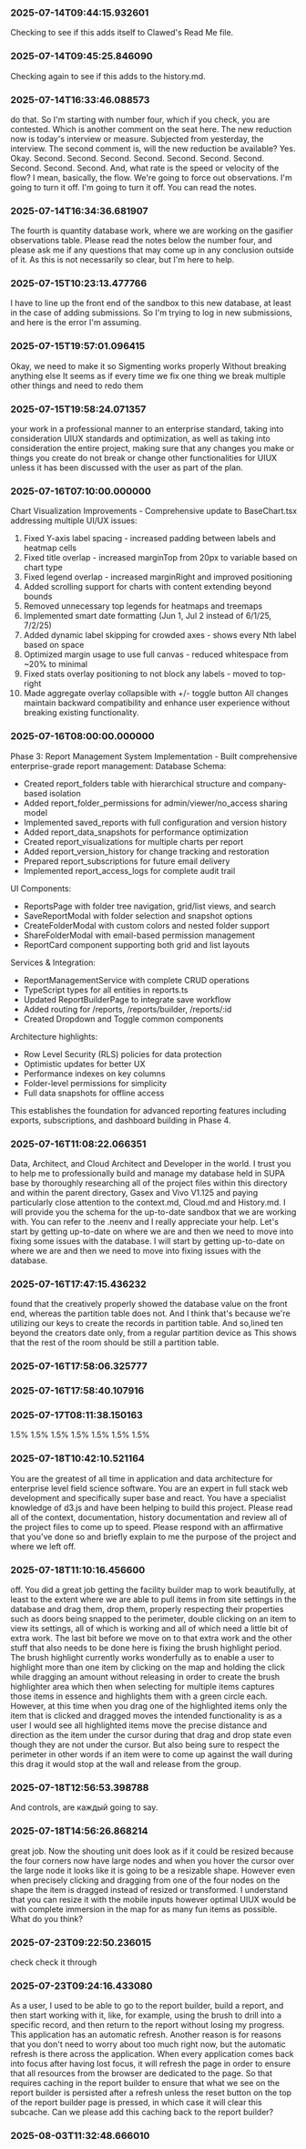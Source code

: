 

### 2025-07-14T09:44:15.932601
Checking to see if this adds itself to Clawed's Read Me file.

### 2025-07-14T09:45:25.846090
Checking again to see if this adds to the history.md.

### 2025-07-14T16:33:46.088573
do that. So I'm starting with number four, which if you check, you are contested. Which is another comment on the seat here. The new reduction now is today's interview or measure. Subjected from yesterday, the interview. The second comment is, will the new reduction be available? Yes. Okay. Second. Second. Second. Second. Second. Second. Second. Second. Second. Second. And, what rate is the speed or velocity of the flow? I mean, basically, the flow. We're going to force out observations. I'm going to turn it off. I'm going to turn it off. You can read the notes.

### 2025-07-14T16:34:36.681907
The fourth is quantity database work, where we are working on the gasifier observations table. Please read the notes below the number four, and please ask me if any questions that may come up in any conclusion outside of it. As this is not necessarily so clear, but I'm here to help.

### 2025-07-15T10:23:13.477766
I have to line up the front end of the sandbox to this new database, at least in the case of adding submissions. So I'm trying to log in new submissions, and here is the error I'm assuming.

### 2025-07-15T19:57:01.096415
Okay, we need to make it so Sigmenting works properly Without breaking anything else It seems as if every time we fix one thing we break multiple other things and need to redo them

### 2025-07-15T19:58:24.071357
your work in a professional manner to an enterprise standard, taking into consideration UIUX standards and optimization, as well as taking into consideration the entire project, making sure that any changes you make or things you create do not break or change other functionalities for UIUX unless it has been discussed with the user as part of the plan.

### 2025-07-16T07:10:00.000000
Chart Visualization Improvements - Comprehensive update to BaseChart.tsx addressing multiple UI/UX issues:
1. Fixed Y-axis label spacing - increased padding between labels and heatmap cells
2. Fixed title overlap - increased marginTop from 20px to variable based on chart type
3. Fixed legend overlap - increased marginRight and improved positioning
4. Added scrolling support for charts with content extending beyond bounds
5. Removed unnecessary top legends for heatmaps and treemaps
6. Implemented smart date formatting (Jun 1, Jul 2 instead of 6/1/25, 7/2/25)
7. Added dynamic label skipping for crowded axes - shows every Nth label based on space
8. Optimized margin usage to use full canvas - reduced whitespace from ~20% to minimal
9. Fixed stats overlay positioning to not block any labels - moved to top-right
10. Made aggregate overlay collapsible with +/- toggle button
All changes maintain backward compatibility and enhance user experience without breaking existing functionality.

### 2025-07-16T08:00:00.000000
Phase 3: Report Management System Implementation - Built comprehensive enterprise-grade report management:
Database Schema:
- Created report_folders table with hierarchical structure and company-based isolation
- Added report_folder_permissions for admin/viewer/no_access sharing model
- Implemented saved_reports with full configuration and version history
- Added report_data_snapshots for performance optimization
- Created report_visualizations for multiple charts per report
- Added report_version_history for change tracking and restoration
- Prepared report_subscriptions for future email delivery
- Implemented report_access_logs for complete audit trail

UI Components:
- ReportsPage with folder tree navigation, grid/list views, and search
- SaveReportModal with folder selection and snapshot options
- CreateFolderModal with custom colors and nested folder support
- ShareFolderModal with email-based permission management
- ReportCard component supporting both grid and list layouts

Services & Integration:
- ReportManagementService with complete CRUD operations
- TypeScript types for all entities in reports.ts
- Updated ReportBuilderPage to integrate save workflow
- Added routing for /reports, /reports/builder, /reports/:id
- Created Dropdown and Toggle common components

Architecture highlights:
- Row Level Security (RLS) policies for data protection
- Optimistic updates for better UX
- Performance indexes on key columns
- Folder-level permissions for simplicity
- Full data snapshots for offline access

This establishes the foundation for advanced reporting features including exports, subscriptions, and dashboard building in Phase 4.

### 2025-07-16T11:08:22.066351
Data, Architect, and Cloud Architect and Developer in the world. I trust you to help me to professionally build and manage my database held in SUPA base by thoroughly researching all of the project files within this directory and within the parent directory, Gasex and Vivo V1.125 and paying particularly close attention to the context.md, Cloud.md and History.md. I will provide you the schema for the up-to-date sandbox that we are working with. You can refer to the .neenv and I really appreciate your help. Let's start by getting up-to-date on where we are and then we need to move into fixing some issues with the database. I will start by getting up-to-date on where we are and then we need to move into fixing issues with the database.

### 2025-07-16T17:47:15.436232
found that the creatively properly showed the database value on the front end, whereas the partition table does not. And I think that's because we're utilizing our keys to create the records in partition table. And so,lined ten beyond the creators date only, from a regular partition device as This shows that the rest of the room should be still a partition table.

### 2025-07-16T17:58:06.325777


### 2025-07-16T17:58:40.107916


### 2025-07-17T08:11:38.150163
1.5% 1.5% 1.5% 1.5% 1.5% 1.5% 1.5%

### 2025-07-18T10:42:10.521164
You are the greatest of all time in application and data architecture for enterprise level field science software. You are an expert in full stack web development and specifically super base and react. You have a specialist knowledge of d3.js and have been helping to build this project. Please read all of the context, documentation, history documentation and review all of the project files to come up to speed. Please respond with an affirmative that you've done so and briefly explain to me the purpose of the project and where we left off.

### 2025-07-18T11:10:16.456600
off. You did a great job getting the facility builder map to work beautifully, at least to the extent where we are able to pull items in from site settings in the database and drag them, drop them, properly respecting their properties such as doors being snapped to the perimeter, double clicking on an item to view its settings, all of which is working and all of which need a little bit of extra work. The last bit before we move on to that extra work and the other stuff that also needs to be done here is fixing the brush highlight period. The brush highlight currently works wonderfully as to enable a user to highlight more than one item by clicking on the map and holding the click while dragging an amount without releasing in order to create the brush highlighter area which then when selecting for multiple items captures those items in essence and highlights them with a green circle each. However, at this time when you drag one of the highlighted items only the item that is clicked and dragged moves the intended functionality is as a user I would see all highlighted items move the precise distance and direction as the item under the cursor during that drag and drop state even though they are not under the cursor. But also being sure to respect the perimeter in other words if an item were to come up against the wall during this drag it would stop at the wall and release from the group.

### 2025-07-18T12:56:53.398788
And controls, are каждый going to say.

### 2025-07-18T14:56:26.868214
great job. Now the shouting unit does look as if it could be resized because the four corners now have large nodes and when you hover the cursor over the large node it looks like it is going to be a resizable shape. However even when precisely clicking and dragging from one of the four nodes on the shape the item is dragged instead of resized or transformed. I understand that you can resize it with the mobile inputs however optimal UIUX would be with complete immersion in the map for as many fun items as possible. What do you think?

### 2025-07-23T09:22:50.236015
check check it through

### 2025-07-23T09:24:16.433080
As a user, I used to be able to go to the report builder, build a report, and then start working with it, like, for example, using the brush to drill into a specific record, and then return to the report without losing my progress. This application has an automatic refresh. Another reason is for reasons that you don't need to worry about too much right now, but the automatic refresh is there across the application. When every application comes back into focus after having lost focus, it will refresh the page in order to ensure that all resources from the browser are dedicated to the page. So that requires caching in the report builder to ensure that what we see on the report builder is persisted after a refresh unless the reset button on the top of the report builder page is pressed, in which case it will clear this subcache. Can we please add this caching back to the report builder?

### 2025-08-03T11:32:48.666010
